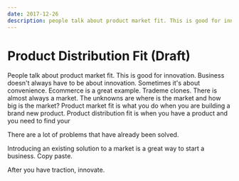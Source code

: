 ```yaml
---
date: 2017-12-26
description: people talk about product market fit. This is good for innovation. Business doesn't always have to be about innovation. Sometimes it's about convenience. 
---
```


# Product Distribution Fit (Draft)

People talk about product market fit. This is good for innovation. Business doesn't always have to be about innovation. Sometimes it's about convenience. Ecommerce is a great example. Trademe clones. There is almost always a market. The unknowns are where is the market and how big is the market? Product market fit is what you do when you are building a brand new product. Product distribution fit is when you have a product and you need to find your


There are a lot of problems that have already been solved.

Introducing an existing solution to a market is a great way to start a business. Copy paste.

After you have traction, innovate.
